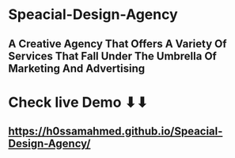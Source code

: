 # Speacial-Design-Agency
## A Creative Agency That Offers A Variety Of Services That Fall Under The Umbrella Of Marketing And Advertising

# Check live Demo ⬇⬇
## https://h0ssamahmed.github.io/Speacial-Design-Agency/
